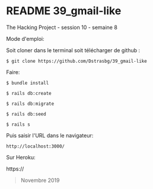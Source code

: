 # README  39_gmail-like

The Hacking Project - session 10 - semaine 8

Mode d'emploi:

Soit cloner dans le terminal soit télécharger de github :

    $ git clone https://github.com/Dstrasbg/39_gmail-like

Faire:

    $ bundle install

    $ rails db:create

    $ rails db:migrate

    $ rails db:seed

    $ rails s

 
 Puis saisir l'URL dans le navigateur:

    http://localhost:3000/


Sur Heroku:

https://



>Novembre 2019

